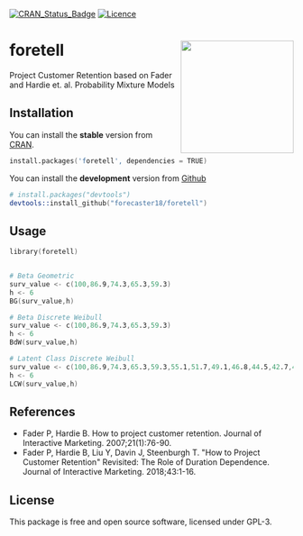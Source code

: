 [![CRAN_Status_Badge](https://www.r-pkg.org/badges/version/foretell)](https://cran.r-project.org/package=foretell)
[![Licence](https://img.shields.io/badge/license-GPL--3-blue.svg)](https://www.gnu.org/licenses/gpl-3.0.en.html)

foretell <img src="man/figures/logo.emf" align="right" height="200"/>
==========================================================

Project Customer Retention based on Fader and Hardie et. al. Probability Mixture Models


## Installation
You can install the **stable** version from
[CRAN](https://cran.r-project.org/package=foretell).


```s
install.packages('foretell', dependencies = TRUE)
```

You can install the **development** version from
[Github](https://github.com/forecaster18/foretell)

```s
# install.packages("devtools")
devtools::install_github("forecaster18/foretell")
```
## Usage

```s
library(foretell)


# Beta Geometric
surv_value <- c(100,86.9,74.3,65.3,59.3)
h <- 6
BG(surv_value,h)

# Beta Discrete Weibull
surv_value <- c(100,86.9,74.3,65.3,59.3)
h <- 6
BdW(surv_value,h)

# Latent Class Discrete Weibull
surv_value <- c(100,86.9,74.3,65.3,59.3,55.1,51.7,49.1,46.8,44.5,42.7,40.9,39.4)
h <- 6
LCW(surv_value,h)


```

## References

* Fader P, Hardie B. How to project customer retention. Journal of Interactive Marketing. 2007;21(1):76-90.
* Fader P, Hardie B, Liu Y, Davin J, Steenburgh T. "How to Project Customer Retention" Revisited: The Role of Duration Dependence. Journal of Interactive Marketing. 2018;43:1-16.

## License

This package is free and open source software, licensed under GPL-3.
